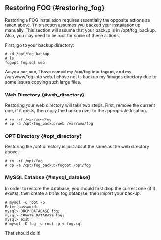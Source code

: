 ## Restoring FOG {#restoring_fog}

Restoring a FOG installation requires essentially the opposite actions
as taken above. This section assumes you backed your installation up
manually. This section will assume that your backup is in
/opt/fog_backup. Also, you may need to be root for some of these
actions.

First, go to your backup directory:

`# cd /opt/fog_backup`\
`# ls`\
`fogopt fog.sql web`

As you can see, I have named my /opt/fog into fogopt, and my
/var/www/fog into web. I chose not to backup my /images directory due to
some issues copying such large files.

### Web Directory {#web_directory}

Restoring your web directory will take two steps. First, remove the
current one, if it exists, then copy the backup over to the appropriate
location.

`# rm -rf /var/www/fog`\
`# cp -a /opt/fog_backup/web /var/www/fog`

### OPT Directory {#opt_directory}

Restoring the /opt directory is just about the same as the web directory
above.

`# rm -rf /opt/fog`\
`# cp -a /opt/fog_backup/fogopt /opt/fog`

### MySQL Databse {#mysql_databse}

In order to restore the database, you should first drop the current one
(if it exists), then create a blank fog database, then import your
backup.

`# mysql -u root -p`\
`Enter password: `\
`mysql> DROP DATABASE fog;`\
`mysql> CREATE DATABASE fog;`\
`mysql> exit`\
`# mysql -D fog -u root -p < fog.sql`

That should do it!
